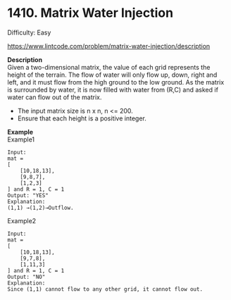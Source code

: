 # 1410. Matrix Water Injection

Difficulty: Easy

https://www.lintcode.com/problem/matrix-water-injection/description

**Description**  
Given a two-dimensional matrix, the value of each grid represents the height of the terrain. The flow of water will only flow up, down, right and left, and it must flow from the high ground to the low ground. As the matrix is surrounded by water, it is now filled with water from (R,C) and asked if water can flow out of the matrix.

* The input matrix size is n x n, n <= 200.
* Ensure that each height is a positive integer.

**Example**  
Example1
```
Input: 
mat =
[
    [10,18,13],
    [9,8,7],
    [1,2,3]
] and R = 1, C = 1
Output: "YES"
Explanation: 
(1,1) →(1,2)→Outflow.
```
Example2
```
Input: 
mat = 
[
    [10,18,13],
    [9,7,8],
    [1,11,3]
] and R = 1, C = 1
Output: "NO"
Explanation: 
Since (1,1) cannot flow to any other grid, it cannot flow out.
```
